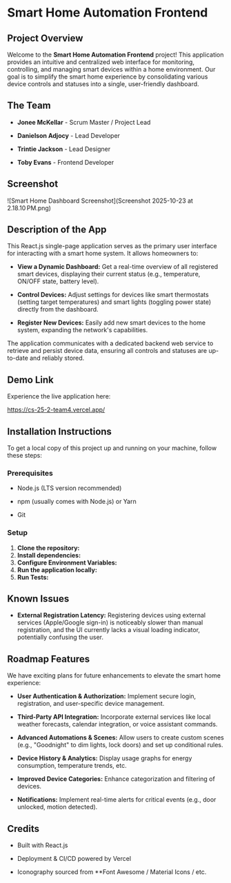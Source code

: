 # Smart Home Automation Frontend

## Project Overview

Welcome to the **Smart Home Automation Frontend** project! This application provides an intuitive and centralized web interface for monitoring, controlling, and managing smart devices within a home environment. Our goal is to simplify the smart home experience by consolidating various device controls and statuses into a single, user-friendly dashboard.

## The Team

* **Jonee McKellar** - Scrum Master / Project Lead

* **Danielson Adjocy** - Lead Developer

* **Trintie Jackson** - Lead Designer

* **Toby Evans** - Frontend Developer

## Screenshot

![Smart Home Dashboard Screenshot](Screenshot 2025-10-23 at 2.18.10 PM.png)

## Description of the App

This React.js single-page application serves as the primary user interface for interacting with a smart home system. It allows homeowners to:

* **View a Dynamic Dashboard:** Get a real-time overview of all registered smart devices, displaying their current status (e.g., temperature, ON/OFF state, battery level).

* **Control Devices:** Adjust settings for devices like smart thermostats (setting target temperatures) and smart lights (toggling power state) directly from the dashboard.

* **Register New Devices:** Easily add new smart devices to the home system, expanding the network's capabilities.

The application communicates with a dedicated backend web service to retrieve and persist device data, ensuring all controls and statuses are up-to-date and reliably stored.

## Demo Link

Experience the live application here:

https://cs-25-2-team4.vercel.app/

## Installation Instructions

To get a local copy of this project up and running on your machine, follow these steps:

### Prerequisites

* Node.js (LTS version recommended)

* npm (usually comes with Node.js) or Yarn

* Git

### Setup

1. **Clone the repository:**
2. **Install dependencies:**
3. **Configure Environment Variables:**
4. **Run the application locally:**
5. **Run Tests:**

## Known Issues

* **External Registration Latency:** Registering devices using external services (Apple/Google sign-in) is noticeably slower than manual registration, and the UI currently lacks a visual loading indicator, potentially confusing the user.

## Roadmap Features

We have exciting plans for future enhancements to elevate the smart home experience:

* **User Authentication & Authorization:** Implement secure login, registration, and user-specific device management.

* **Third-Party API Integration:** Incorporate external services like local weather forecasts, calendar integration, or voice assistant commands.

* **Advanced Automations & Scenes:** Allow users to create custom scenes (e.g., "Goodnight" to dim lights, lock doors) and set up conditional rules.

* **Device History & Analytics:** Display usage graphs for energy consumption, temperature trends, etc.

* **Improved Device Categories:** Enhance categorization and filtering of devices.

* **Notifications:** Implement real-time alerts for critical events (e.g., door unlocked, motion detected).

## Credits

* Built with React.js

* Deployment & CI/CD powered by Vercel

* Iconography sourced from **Font Awesome / Material Icons / etc.